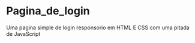 # Pagina_de_login
Uma pagina simple de login responsorio em HTML E CSS com uma pitada de JavaScript
